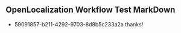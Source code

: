 ## OpenLocalization Workflow Test MarkDown
* 59091857-b211-4292-9703-8d8b5c233a2a thanks!

<!--HONumber=Aug16_HO4-->


